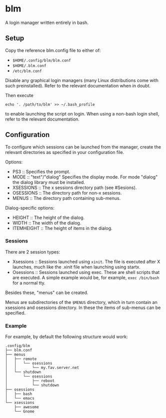 # blm
A login manager written entirely in bash.

## Setup
Copy the reference blm.config file to either of:

- `$HOME/.config/blm/blm.conf`
- `$HOME/.blm.conf`
- `/etc/blm.conf`

Disable any graphical login managers (many Linux distributions come with such preinstalled). Refer to the relevant documentation when in doubt.

Then execute

```
echo '. /path/to/blm' >> ~/.bash_profile
```

to enable launching the script on login. When using a non-bash login shell, refer to the relevant documentation.


## Configuration
To configure which sessions can be launched from the manager, create the relevant directories as specified in your configuration file.

Options:

- PS3 :: Specifies the prompt.
- MODE :: "text"/"dialog" Specifies the display mode. For mode "dialog" the dialog library must be installed.
- XSESSIONS :: The x sessions directory path (see #Sesions).
- OSESSIONS :: The directory path for non-x sessions.
- MENUS :: The directory path containing sub-menus.

Dialog-specific options:
- HEIGHT :: The height of the dialog.
- WIDTH :: The width of the dialog.
- ITEMHEIGHT :: The height of items in the dialog.

### Sessions
There are 2 session types:

- Xsessions :: Sessions launched using `xinit`. The file is executed after X launches, much like the .xinit file when launching using startx.
- Osessions :: Sessions launched using exec. These are shell scripts that are executed. A simple example would be, for example, `exec /bin/bash` for a normal tty.

Besides these, "menus" can be created.

Menus are subdirectories of the `$MENUS` directory, which in turn contain an xsessions and osessions directory.
In these the items of sub-menus can be specified.

### Example

For example, by default the following structure would work:

```
.config/blm
├── blm.conf
├── menus
│   ├── remote
│   │   └── osessions
│   │       └── my.fav.server.net
│   └── shutdown
│       └── osessions
│           ├── reboot
│           └── shutdown
├── osessions
│   ├── bash
│   └── emacs
└── xsessions
    ├── awesome
    └── Gnome
```
